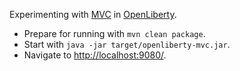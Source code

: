 Experimenting with [MVC](https://www.mvc-spec.org/) in [OpenLiberty](https://openliberty.io/).

* Prepare for running with `mvn clean package`.
* Start with `java -jar target/openliberty-mvc.jar`.
* Navigate to [http://localhost:9080/](http://localhost:9080/).